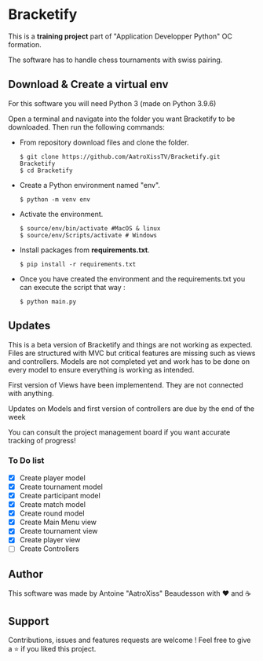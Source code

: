 # Bracketify

This is a **training project** part of "Application Developper Python" OC formation. 

The software has to handle chess tournaments with swiss pairing.

## Download & Create a virtual env

For this software you will need Python 3 (made on Python 3.9.6)

Open a terminal and navigate into the folder you want Bracketify to be downloaded. 
Then run the following commands: 

* From repository download files and clone the folder.
    ```
    $ git clone https://github.com/AatroXissTV/Bracketify.git Bracketify
    $ cd Bracketify
    ```
* Create a Python environment named "env".
    ```
    $ python -m venv env
    ```
* Activate the environment.
    ```
    $ source/env/bin/activate #MacOS & linux
    $ source/env/Scripts/activate # Windows
    ```
* Install packages from **requirements.txt**.
    ```
    $ pip install -r requirements.txt
    ```
* Once you have created the environment and the requirements.txt you can execute the script that way :
    ```
    $ python main.py
    ```

## Updates

This is a beta version of Bracketify and things are not working as expected.
Files are structured with MVC but critical features are missing such as views and controllers. 
Models are not completed yet and work has to be done on every model to ensure everything is working as intended. 

First version of Views have been implementend. 
They are not connected with anything.

Updates on Models and first version of controllers are due by the end of the week

You can consult the project management board if you want accurate tracking of progress! 

### To Do list
- [x] Create player model
- [x] Create tournament model
- [x] Create participant model
- [x] Create match model
- [x] Create round model
- [x] Create Main Menu view
- [x] Create tournament view
- [x] Create player view
- [ ] Create Controllers

## Author

This software was made by Antoine "AatroXiss" Beaudesson with :heart: and :coffee:

## Support

Contributions, issues and features requests are welcome ! 
Feel free to give a ⭐️ if you liked this project. 